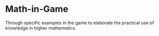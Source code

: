 # Math-in-Game
Through specific examples in the game to elaborate the practical use of knowledge in higher mathematics.
